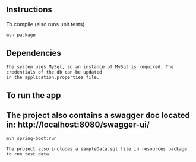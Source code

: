 ## Instructions

To compile (also runs unit tests)

```
mvn package
```

## Dependencies
```
The system uses MySql, so an instance of MySql is required. The credentials of the db can be updated 
in the application.properties file.
```

## To run the app

## The project also contains a swagger doc located in: http://localhost:8080/swagger-ui/

```
mvn spring-boot:run
```

```
The project also includes a sampleData.sql file in resources package to run test data.
```
